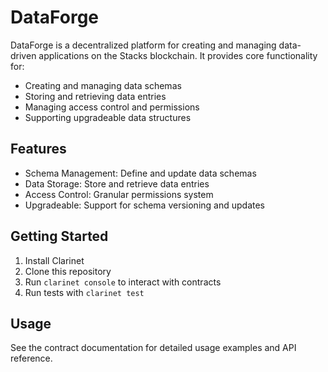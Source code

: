 # DataForge

DataForge is a decentralized platform for creating and managing data-driven applications on the Stacks blockchain. It provides core functionality for:

- Creating and managing data schemas
- Storing and retrieving data entries
- Managing access control and permissions
- Supporting upgradeable data structures

## Features

- Schema Management: Define and update data schemas
- Data Storage: Store and retrieve data entries
- Access Control: Granular permissions system
- Upgradeable: Support for schema versioning and updates

## Getting Started

1. Install Clarinet
2. Clone this repository
3. Run `clarinet console` to interact with contracts
4. Run tests with `clarinet test`

## Usage

See the contract documentation for detailed usage examples and API reference.